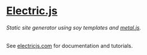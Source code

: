 # [Electric.js](http://electricjs.com)

###### Static site generator using soy templates and [metal.js](http://metaljs.com/).

See [electricjs.com](http://electricjs.com) for documentation and tutorials.
